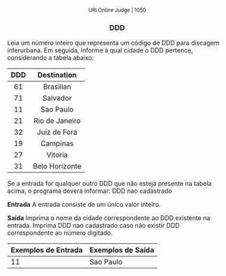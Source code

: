 <center>
	<small>URI Online Judge | 1050</small>
	<h3>DDD</h3>
</center>

Leia um número inteiro que representa um código de DDD para discagem interurbana. Em seguida, informe à qual cidade o DDD pertence, considerando a tabela abaixo:

| DDD | Destination |
| :------------: | :------------: |
| 61 | Brasilian |
| 71 | Salvador |
| 11 | Sao Paulo |
| 21 | Rio de Janeiro |
| 32 | Juiz de Fora |
| 19 | Campinas |
| 27 | Vitoria |
| 31 | Belo Horizonte |

Se a entrada for qualquer outro DDD que não esteja presente na tabela acima, o programa deverá informar:
DDD nao cadastrado

**Entrada**
A entrada consiste de um único valor inteiro.

**Saída**
Imprima o nome da cidade correspondente ao DDD existente na entrada. Imprima DDD nao cadastrado caso não existir DDD correspondente ao número digitado.

|  Exemplos de Entrada  | Exemplos de Saída  |
| :------------ | :------------ |
| 11 | Sao Paulo |








